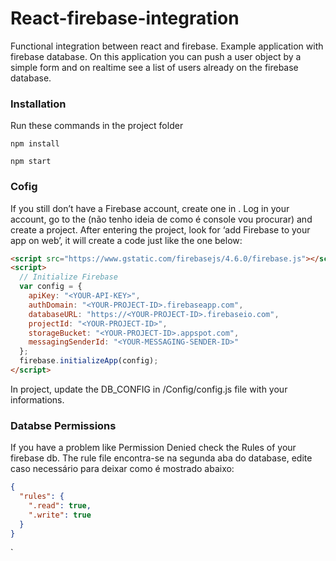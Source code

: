 # React-firebase-integration
 Functional integration between react and firebase. Example application with firebase database. On this application you can push a user object by a simple form and on realtime see a list of users already on the firebase database.

### Installation
Run these commands in the project folder

`npm install`

`npm start`

### Cofig
If you still don’t have a Firebase account, create one in <link>. Log in your account, go to the (não tenho ideia de como é console vou procurar) and create a project. After entering the project, look for ‘add Firebase to your app on web’, it will create a code just like the one below:

```html
<script src="https://www.gstatic.com/firebasejs/4.6.0/firebase.js"></script>
<script>
  // Initialize Firebase
  var config = {
    apiKey: "<YOUR-API-KEY>",
    authDomain: "<YOUR-PROJECT-ID>.firebaseapp.com",
    databaseURL: "https://<YOUR-PROJECT-ID>.firebaseio.com",
    projectId: "<YOUR-PROJECT-ID>",
    storageBucket: "<YOUR-PROJECT-ID>.appspot.com",
    messagingSenderId: "<YOUR-MESSAGING-SENDER-ID>"
  };
  firebase.initializeApp(config);
</script>
```

In project, update the DB_CONFIG in /Config/config.js file with your informations.

### Databse Permissions
If you have a problem like Permission Denied check the Rules of your firebase db. The rule file encontra-se na segunda aba do database, edite caso necessário para deixar como é mostrado abaixo:

```json
{
  "rules": {
    ".read": true,
    ".write": true
  }
}
```

`
 
 
